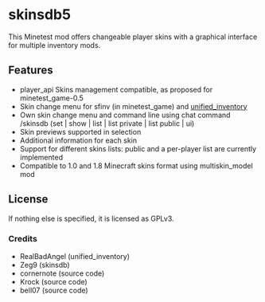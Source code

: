 # skinsdb5

This Minetest mod offers changeable player skins with a graphical interface for multiple inventory mods.

## Features

- player_api Skins management compatible, as proposed for minetest_game-0.5
- Skin change menu for sfinv (in minetest_game) and [unified_inventory](https://forum.minetest.net/viewtopic.php?t=12767)
- Own skin change menu and command line using chat command /skinsdb (set | show | list | list private | list public | ui)
- Skin previews supported in selection
- Additional information for each skin
- Support for different skins lists: public and a per-player list are currently implemented
- Compatible to 1.0 and 1.8 Minecraft skins format using multiskin_model mod

## License

If nothing else is specified, it is licensed as GPLv3.

### Credits

- RealBadAngel (unified_inventory)
- Zeg9 (skinsdb)
- cornernote (source code)
- Krock (source code)
- bell07 (source code)
